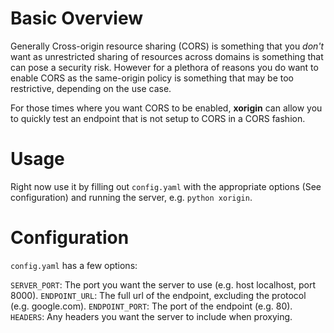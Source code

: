 # Basic Overview
Generally Cross-origin resource sharing (CORS) is something that you *don't* want
as unrestricted sharing of resources across domains is something that can pose a
security risk. However for a plethora of reasons you do want to enable CORS
as the same-origin policy is something that may be too restrictive, depending on
the use case. 

For those times where you want CORS to be enabled, **xorigin** can allow you to
quickly test an endpoint that is not setup to CORS in a CORS fashion.


# Usage
Right now use it by filling out `config.yaml` with the appropriate options (See configuration)
and running the server, e.g. `python xorigin`. 

# Configuration
`config.yaml` has a few options:

`SERVER_PORT`: The port you want the server to use (e.g. host localhost, port 8000).
`ENDPOINT_URL`: The full url of the endpoint, excluding the protocol (e.g. google.com).
`ENDPOINT_PORT`: The port of the endpoint (e.g. 80).
`HEADERS`: Any headers you want the server to include when proxying.
